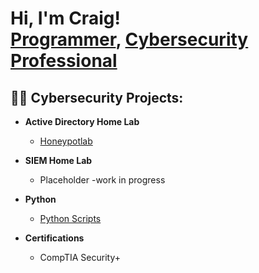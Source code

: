 <h1>Hi, I'm Craig! <br/><a href="https://github.com/Oct0thorp3">Programmer</a>, <a href="https://www.linkedin.com/in/craig-kovalcheck//">Cybersecurity Professional</a>

<h2>👨‍💻 Cybersecurity Projects:</h2>

- <b>Active Directory Home Lab</b>
  - [Honeypotlab](https://github.com/Oct0thorp3/Write-Ups/blob/main/Honeypotlab.pdf)

- <b>SIEM Home Lab</b>
  - Placeholder -work in progress


- <b>Python</b>
  - [Python Scripts](https://github.com/Oct0thorp3/Python-scripts)

- <b>Certifications</b>
  - CompTIA Security+


<!--<h2> 🤳 Connect with me:</h2>


#[<img align="left" alt="craig-kovalcheck| LinkedIn" width="22px" src="https://cdn.jsdelivr.net/npm/simple-icons@v3/icons/linkedin.svg" />][linkedin]



#[linkedin]: https://linkedin.com/in/joshmadakor >

<!--
**Oct0thorp3/Oct0thorp3** is a ✨ _special_ ✨ repository because its `README.md` (this file) appears on your GitHub profile.

Here are some ideas to get you started:

- 🔭 I’m currently working on ...
- 🌱 I’m currently learning ...
- 👯 I’m looking to collaborate on ...
- 🤔 I’m looking for help with ...
- 💬 Ask me about ...
- 📫 How to reach me: ...
- 😄 Pronouns: ...
- ⚡ Fun fact: ...
-->
